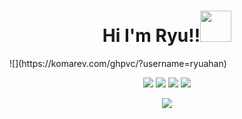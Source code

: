 <h1 align="center">Hi I'm Ryu!!<img src="https://media.giphy.com/media/mGcNjsfWAjY5AEZNw6/giphy.gif" width="50"></h1>
<a align="center">![](https://komarev.com/ghpvc/?username=ryuahan)</a>

<p align="center">
   <a href="https://discord.com/users/950078775700389921" target"blank_"><img src="https://img.shields.io/badge/discord%20-111111.svg?&style=for-the-badge&logo=discord&logoColor=white"></a>
   <a href="https://open.spotify.com/user/bukmn3umk3jgz8ootccmf3ezu?si=88faa6041ada4b91" target"blank_"><img src="https://img.shields.io/badge/Spotify%20-111111.svg?&style=for-the-badge&logo=spotify&logoColor=white"></a>
   <a href="https://instagram.com/tahsinshu" target"blank_"><img src="https://img.shields.io/badge/INSTAGRAM%20-111111.svg?&style=for-the-badge&logo=instagram&logoColor=white"></a>
   <a href="https://github.com/ryuahan" target"blank_"><img src="https://img.shields.io/badge/GitHub%20-111111.svg?&style=for-the-badge&logo=github&logoColor=white"></a>
</p>

<p align="center"><img src="https://64.media.tumblr.com/5c2437c6c698a2e31f75cdeebe2eae7f/fd067444458fc204-83/s540x810/abc73313852303421da9f5e435732fbeacdec5b9.gifv"></p>
